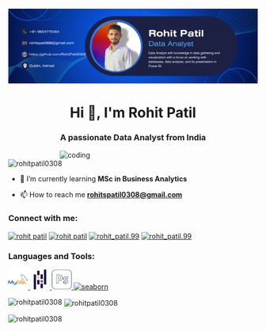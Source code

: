 ![logo](https://github.com/RohitPatil0308/RohitPatil0308/blob/main/Blue%20and%20White%20Gradient%20Profile%20Data%20Analyst%20LinkedIn%20Article%20Cover%20Image.png)
<h1 align="center">Hi 👋, I'm Rohit Patil</h1>
<h3 align="center">A passionate Data Analyst from India</h3>

<img align="right" alt="coding" width="400" src="https://user-images.githubusercontent.com/55389276/140866485-8fb1c876-9a8f-4d6a-98dc-08c4981eaf70.gif">

<p align="left"> <img src="https://komarev.com/ghpvc/?username=rohitpatil0308&label=Profile%20views&color=0e75b6&style=flat" alt="rohitpatil0308" /> </p>

- 🌱 I’m currently learning **MSc in Business Analytics**

- 📫 How to reach me **rohitspatil0308@gmail.com**

<h3 align="left">Connect with me:</h3>
<p align="left">
<a href="https://linkedin.com/in/rohit patil" target="blank"><img align="center" src="https://raw.githubusercontent.com/rahuldkjain/github-profile-readme-generator/master/src/images/icons/Social/linked-in-alt.svg" alt="rohit patil" height="30" width="40" /></a>
<a href="https://fb.com/rohit patil" target="blank"><img align="center" src="https://raw.githubusercontent.com/rahuldkjain/github-profile-readme-generator/master/src/images/icons/Social/facebook.svg" alt="rohit patil" height="30" width="40" /></a>
<a href="https://instagram.com/rohit_patil.99" target="blank"><img align="center" src="https://raw.githubusercontent.com/rahuldkjain/github-profile-readme-generator/master/src/images/icons/Social/instagram.svg" alt="rohit_patil.99" height="30" width="40" /></a>
<a href="https://www.youtube.com/c/rohit_patil.99" target="blank"><img align="center" src="https://raw.githubusercontent.com/rahuldkjain/github-profile-readme-generator/master/src/images/icons/Social/youtube.svg" alt="rohit_patil.99" height="30" width="40" /></a>
</p>

<h3 align="left">Languages and Tools:</h3>
<p align="left"> <a href="https://www.mysql.com/" target="_blank" rel="noreferrer"> <img src="https://raw.githubusercontent.com/devicons/devicon/master/icons/mysql/mysql-original-wordmark.svg" alt="mysql" width="40" height="40"/> </a> <a href="https://pandas.pydata.org/" target="_blank" rel="noreferrer"> <img src="https://raw.githubusercontent.com/devicons/devicon/2ae2a900d2f041da66e950e4d48052658d850630/icons/pandas/pandas-original.svg" alt="pandas" width="40" height="40"/> </a> <a href="https://www.photoshop.com/en" target="_blank" rel="noreferrer"> <img src="https://raw.githubusercontent.com/devicons/devicon/master/icons/photoshop/photoshop-line.svg" alt="photoshop" width="40" height="40"/> </a> <a href="https://seaborn.pydata.org/" target="_blank" rel="noreferrer"> <img src="https://seaborn.pydata.org/_images/logo-mark-lightbg.svg" alt="seaborn" width="40" height="40"/> </a> </p>

<p><img align="left" src="https://github-readme-stats.vercel.app/api/top-langs?username=rohitpatil0308&show_icons=true&locale=en&layout=compact" alt="rohitpatil0308" /></p>

<p>&nbsp;<img align="center" src="https://github-readme-stats.vercel.app/api?username=rohitpatil0308&show_icons=true&locale=en" alt="rohitpatil0308" /></p>

<p><img align="center" src="https://github-readme-streak-stats.herokuapp.com/?user=rohitpatil0308&" alt="rohitpatil0308" /></p>
